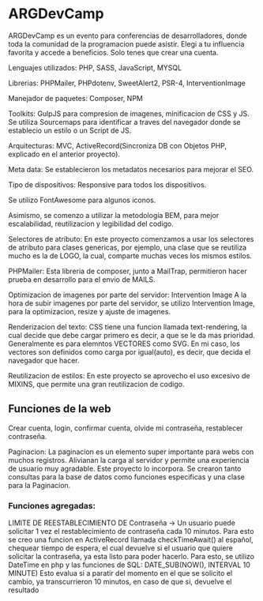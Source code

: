 # ARGDevCamp

ARGDevCamp es un evento para conferencias de desarrolladores, donde toda la comunidad de la programacion puede asistir. Elegi a tu influencia favorita y accede a beneficios. Solo tenes que crear una cuenta.

Lenguajes utilizados: PHP, SASS, JavaScript, MYSQL

Librerias: PHPMailer, PHPdotenv, SweetAlert2, PSR-4, InterventionImage

Manejador de paquetes: Composer, NPM

Toolkits: GulpJS para compresion de imagenes, minificacion de CSS y JS. Se utiliza Sourcemaps para identificar a traves del navegador donde se establecio un estilo o un Script de JS.

Arquitecturas: MVC, ActiveRecord(Sincroniza DB con Objetos PHP, explicado en el anterior proyecto).

Meta data: Se establecieron los metadatos necesarios para mejorar el SEO.

Tipo de dispositivos: Responsive para todos los dispositivos.

Se utilizo FontAwesome para algunos iconos.

Asimismo, se comenzo a utilizar la metodología BEM, para mejor escalabilidad, reutilizacion y legibilidad del codigo.

Selectores de atributo:
En este proyecto comenzamos a usar los selectores de atributo para clases genericas, por ejemplo, una clase que se reutiliza mucho es la de LOGO, la cual, comparte muchas veces los mismos estilos.

PHPMailer: Esta libreria de composer, junto a MailTrap, permitieron hacer prueba en desarrollo para el envio de MAILS.

Optimizacion de imagenes por parte del servidor: Intervention Image
A la hora de subir imagenes por parte del servidor, se utilizo Intervention Image, para la optimizacion, resize y ajuste de imagenes.

Renderizacion del texto: CSS tiene una funcion llamada text-rendering, la cual decide que debe cargar primero es decir, a que se le da mas prioridad. Generalmente es para elemntos VECTORES como SVG. En mi caso, los vectores son definidos como carga por igual(auto), es decir, que decida el navegador que hacer.

Reutilizacion de estilos: En este proyecto se aprovecho el uso excesivo de MIXINS, que permite una gran reutilizacion de codigo.


## Funciones de la web
Crear cuenta, login, confirmar cuenta, olvide mi contraseña, restablecer contraseña.


Paginacion: La paginacion es un elemento super importante para webs con muchos registros. Alivianan la carga al servidor y permite una experiencia de usuario muy agradable. Este proyecto lo incorpora. Se crearon tanto consultas para la base de datos como funciones especificas y una clase para la Paginacion.


### Funciones agregadas:
LIMITE DE REESTABLECIMIENTO DE Contraseña -> Un usuario puede solicitar 1 vez el restablecimiento de contraseña cada 10 minutos. Para esto se creo una funcion en ActiveRecord llamada checkTimeAwait() al español, chequear tiempo de espera, el cual devuelve si el usuario que quiere solicitar la contraseña, ya esta listo para poder hacerlo. Para esto, se utilizo DateTime en php y las funciones de SQL: DATE_SUB(NOW(), INTERVAL 10 MINUTE) Esto evalua si a paratir del momento en el que se solicito el cambio, ya transcurrieron 10 minutos, en caso de que si, devuelve el resultado